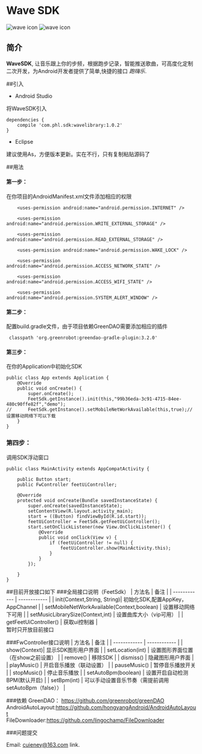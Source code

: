 # Wave SDK

![wave icon](https://github.com/Cuieney/WaveSDK/blob/master/app/src/main/res/mipmap-hdpi/play.gif)
![wave icon](https://github.com/Cuieney/WaveSDK/blob/master/app/src/main/res/mipmap-hdpi/singer.gif)

## 简介

**WaveSDK**, 让音乐跟上你的步频，根据跑步记录，智能推送歌曲，可高度化定制二次开发，为Android开发者提供了简单,快捷的接口 *跑嗨乐*.

##引入
* Android Studio

将WaveSDK引入

```
dependencies {
    compile 'com.phl.sdk:wavelibrary:1.0.2'
}
```

* Eclipse

建议使用As，方便版本更新。实在不行，只有复制粘贴源码了

##用法
#### 第一步：
在你项目的AndroidManifest.xml文件添加相应的权限

```
    <uses-permission android:name="android.permission.INTERNET" />
    
    <uses-permission android:name="android.permission.WRITE_EXTERNAL_STORAGE" />
    
    <uses-permission android:name="android.permission.READ_EXTERNAL_STORAGE" />
    
    <uses-permission android:name="android.permission.WAKE_LOCK" />
    
    <uses-permission android:name="android.permission.ACCESS_NETWORK_STATE" />
    
    <uses-permission android:name="android.permission.ACCESS_WIFI_STATE" />
    
    <uses-permission android:name="android.permission.SYSTEM_ALERT_WINDOW" />  
```
#### 第二步：
配置build.gradle文件，由于项目依赖GreenDAO需要添加相应的插件

```
 classpath 'org.greenrobot:greendao-gradle-plugin:3.2.0'
```
#### 第三步：
在你的Application中初始化SDK

```
public class App extends Application {
    @Override
    public void onCreate() {
        super.onCreate();
        FeetSdk.getInstance().init(this,"99b36eda-3c91-4715-84ee-480c90ffe82f","demo");
//      FeetSdk.getInstance().setMobileNetWorkAvailable(this,true);//设置移动网络下可以下载
    }
}

```

### 第四步：
调用SDK浮动窗口

```
public class MainActivity extends AppCompatActivity {

    public Button start;
    public FwController feetUiController;

    @Override
    protected void onCreate(Bundle savedInstanceState) {
        super.onCreate(savedInstanceState);
        setContentView(R.layout.activity_main);
        start = ((Button) findViewById(R.id.start));
        feetUiController = FeetSdk.getFeetUiController();
        start.setOnClickListener(new View.OnClickListener() {
            @Override
            public void onClick(View v) {
                if (feetUiController != null) {
                    feetUiController.show(MainActivity.this);
                }
            }
        });

    }
}
```
##目前开放接口如下
###全局接口说明（FeetSdk）
| 方法名 | 备注 |
| ------------ | ------------ |
| init(Context,String, String)|  初始化SDK,配置AppKey，AppChannel |
| setMobileNetWorkAvailable(Context,boolean) |  设置移动网络下可用 |
| setMusicLibrarySize(Context,int) |  设置曲库大小（vip可用） |
| getFeetUiController() |  获取ui控制器 |
<br>暂时只开放目前接口

###FwController接口说明
| 方法名 | 备注 |
| ------------ | ------------ |
| show(Context)|  显示SDK图形用户界面 |
| setLocation(int) |  设置图形界面位置（在show之前设置） |
| remove() |  移除SDK |
| dismiss() |  隐藏图形用户界面 |
| playMusic() | 开启音乐播放（联动设置）  |
| pauseMusic() |  暂停音乐播放开关 |
| stopMusic() |  停止音乐播放 |
| setAutoBpm(boolean) |  设置开启自动检测BPM(默认开启) |
| setBpm(int) |  可以手动设置音乐节奏（需提前调用setAutoBpm（false）） |


###依赖
GreenDAO： <https://github.com/greenrobot/greenDAO>
<br>AndroidAutoLayout:<https://github.com/hongyangAndroid/AndroidAutoLayout>
<br>FileDownloader:<https://github.com/lingochamp/FileDownloader>

###问题提交

Email: <cuieney@163.com> link.




